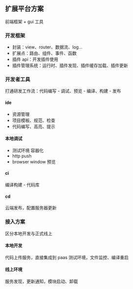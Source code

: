 ## 扩展平台方案
前端框架 + gui 工具

### 开发框架
- 封装：view、router、数据流、log...
- 扩展点：路由、组件、事件、函数
- 插件 api：开发插件使用
- 插件管理系统：运行时、插件发现、插件缓存加载、插件更新

### 开发者工具
打通研发工作流：代码编写 - 调试、预览 - 编译、构建 - 发布

#### ide
- 资源管理
- 项目模板、规范、检查
- 代码编写、高亮、提示

#### 本地调试
- 测试环境 容器化
- http push
- browser window 预览

#### ci
编译构建 - 代码库

#### cd
云端发布，配置服务器更新

### 接入方案
区分本地开发与正式线上
#### 本地开发
代码上传服务，直接集成到 paas 测试环境，文件监控、编译重启
#### 线上环境
服务发现，更新通知，模块启动、卸载



